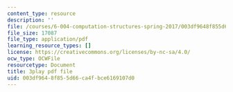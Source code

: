 ```yaml
---
content_type: resource
description: ''
file: /courses/6-004-computation-structures-spring-2017/003df9648f855d66ca4fbce6169107d0_Z7pKkCDmHh0.pdf
file_size: 17087
file_type: application/pdf
learning_resource_types: []
license: https://creativecommons.org/licenses/by-nc-sa/4.0/
ocw_type: OCWFile
resourcetype: Document
title: 3play pdf file
uid: 003df964-8f85-5d66-ca4f-bce6169107d0
---
```

